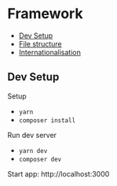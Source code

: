 
# Framework

<!-- TOC -->
  * [Dev Setup](#dev-setup)
  * [File structure](docs/struct.md#file-structure)
  * [Internationalisation](docs/i18n.md#internationalisation)
<!-- TOC -->

## Dev Setup

Setup
* `yarn`
* `composer install`

Run dev server
* `yarn dev`
* `composer dev`

Start app: http://localhost:3000

